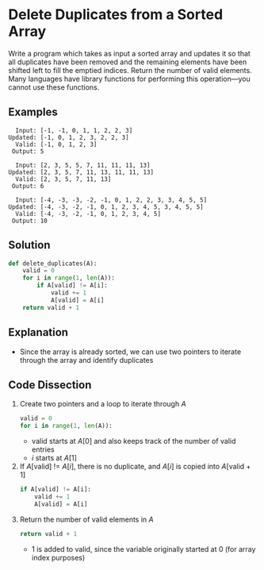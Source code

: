 # Delete Duplicates from a Sorted Array
Write a program which takes as input a sorted array and updates it so that all duplicates have been removed and the remaining elements have been shifted left to fill the emptied indices. Return the number of valid elements. Many languages have library functions for performing this operation&mdash;you cannot use these functions.

## Examples
```
  Input: [-1, -1, 0, 1, 1, 2, 2, 3]
Updated: [-1, 0, 1, 2, 3, 2, 2, 3]
  Valid: [-1, 0, 1, 2, 3]
 Output: 5

  Input: [2, 3, 5, 5, 7, 11, 11, 11, 13]
Updated: [2, 3, 5, 7, 11, 13, 11, 11, 13]
  Valid: [2, 3, 5, 7, 11, 13]
 Output: 6

  Input: [-4, -3, -3, -2, -1, 0, 1, 2, 2, 3, 3, 4, 5, 5]
Updated: [-4, -3, -2, -1, 0, 1, 2, 3, 4, 5, 3, 4, 5, 5]
  Valid: [-4, -3, -2, -1, 0, 1, 2, 3, 4, 5]
 Output: 10
```

## Solution
```python
def delete_duplicates(A):
    valid = 0
    for i in range(1, len(A)):
        if A[valid] != A[i]:
            valid += 1
            A[valid] = A[i]
    return valid + 1
```

## Explanation
* Since the array is already sorted, we can use two pointers to iterate through the array and identify duplicates

## Code Dissection
1. Create two pointers and a loop to iterate through _A_
    ```python
    valid = 0
    for i in range(1, len(A)):
    ```
    * valid starts at _A_[0] and also keeps track of the number of valid entries
    * _i_ starts at _A_[1]
2. If _A_[valid] != _A_[_i_], there is no duplicate, and _A_[_i_] is copied into _A_[valid + 1]
    ```python
    if A[valid] != A[i]:
        valid += 1
        A[valid] = A[i]
    ```
3. Return the number of valid elements in _A_
    ```python
    return valid + 1
    ```
    * 1 is added to valid, since the variable originally started at 0 (for array index purposes)